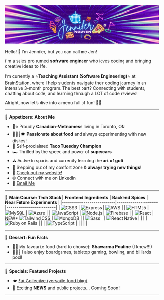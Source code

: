 
![Jen's Banner](./jennifer_nguyen_banner1.png)


Hello! 👋 I’m Jennifer, but you can call me Jen!

I'm a sales pro turned <b>software engineer</b> who loves coding and bringing creative ideas to life.

I’m currently a ⭐<b>Teaching Assistant (Software Engineering)</b>⭐ at BrainStation, where I help students navigate their coding journey in an intensive 3-month program. The best part? Connecting with students, chatting about code, and learning through a LOT of code reviews!

Alright, now let’s dive into a menu full of fun! 🍴✨

---

🥗 **Appetizers: About Me**  
- 🍁⭐ Proudly **Canadian-Vietnamese** living in Toronto, ON
- 👩🏻‍🍳🍽️ **Passionate about food** and always experimenting with new dishes! 
- 🌮 Self-proclaimed **Taco Tuesday Champion**  
- 🏎️ Thrilled by the speed and power of **supercars**
- ⛳ Active in sports and currently learning the **art of golf**
- 🙌 Stepping out of my comfort zone & **always trying new things**! 
- 👀 [Check out my website!](https://jennifern6.github.io/)
- 🌐 [Connect with me on LinkedIn](https://www.linkedin.com/in/jennifern6)
- 💌 [Email Me](mailto:jennifernguyen.dev@gmail.com)

 

---


🍳 **Main Course: Tech Stack**
| **Frontend Ingredients** | **Backend Spices** | **Near Future Experiments** |
|---------------------------|---------------------|-------------------------|
| ![CSS3](https://img.shields.io/badge/-CSS3-blue?style=flat&logo=css3&logoColor=white) | ![Express](https://img.shields.io/badge/-Express-black?style=flat&logo=express&logoColor=white) | ![AWS](https://img.shields.io/badge/-AWS-orange?style=flat&logo=amazon-aws&logoColor=white) |
| ![HTML5](https://img.shields.io/badge/-HTML5-orange?style=flat&logo=html5&logoColor=white) | ![MySQL](https://img.shields.io/badge/-MySQL-blue?style=flat&logo=mysql&logoColor=white) | ![Azure](https://img.shields.io/badge/-Azure-blue?style=flat&logo=microsoft-azure&logoColor=white) |
| ![JavaScript](https://img.shields.io/badge/-JavaScript-yellow?style=flat&logo=javascript&logoColor=white) | ![Node.js](https://img.shields.io/badge/-Node.js-green?style=flat&logo=node.js&logoColor=white) | ![Firebase](https://img.shields.io/badge/-Firebase-yellow?style=flat&logo=firebase&logoColor=white) |
| ![React](https://img.shields.io/badge/-React-blue?style=flat&logo=react&logoColor=white) |  NEW* ![Tailwind CSS](https://img.shields.io/badge/-Tailwind%20CSS-teal?style=flat&logo=tailwindcss&logoColor=white)                | ![MongoDB](https://img.shields.io/badge/-MongoDB-green?style=flat&logo=mongodb&logoColor=white) | 
| ![Sass](https://img.shields.io/badge/-Sass-pink?style=flat&logo=sass&logoColor=white) |                   | ![React Native](https://img.shields.io/badge/-React%20Native-blue?style=flat&logo=react&logoColor=white) |
|                           |                     | ![Ruby on Rails](https://img.shields.io/badge/-Ruby%20on%20Rails-red?style=flat&logo=ruby-on-rails&logoColor=white) |
|                           |                     |![TypeScript](https://img.shields.io/badge/-TypeScript-blue?style=flat&logo=typescript&logoColor=white)                                               |
|                           |                     |                                            |

---

🍦 **Dessert: Fun Facts**  
- 🌯🍟 My favourite food (hard to choose): **Shawarma Poutine** (I know!!!)
- 🎲🎳🎱 I also enjoy boardgames, tabletop gaming, bowling, and billiards pool! 

---

🍹 **Specials: Featured Projects**  
- 🍽️ [Eat Collective (versatile food blog)](https://github.com/jennifern6/eat-collective-client)
- 🍰 Exciting **NEWS** and public projects... Coming Soon!   

---


